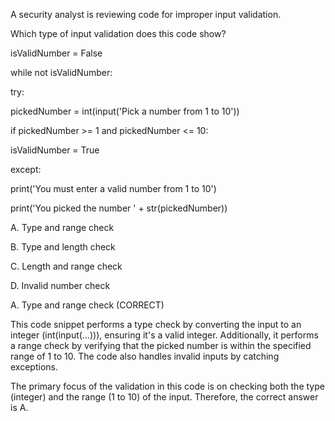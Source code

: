 A security analyst is reviewing code for improper input validation.   
 
Which type of input validation does this code show?
 
isValidNumber = False 

while not isValidNumber: 

try: 

pickedNumber = int(input('Pick a number from 1 to 10')) 

if pickedNumber >= 1 and pickedNumber <= 10: 

 isValidNumber = True 
 
except: 

print('You must enter a valid number from 1 to 10') 

print('You picked the number ' + str(pickedNumber)) 

 
A. Type and range check

B. Type and length check

C. Length and range check

D. Invalid number check


A. Type and range check (CORRECT)

This code snippet performs a type check by converting the input to an integer (int(input(...))), ensuring it's a valid integer. Additionally, it performs a range check by verifying that the picked number is within the specified range of 1 to 10. The code also handles invalid inputs by catching exceptions.

The primary focus of the validation in this code is on checking both the type (integer) and the range (1 to 10) of the input. Therefore, the correct answer is A.
